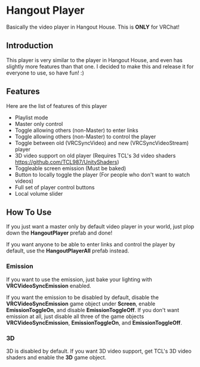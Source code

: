 # Hangout Player
Basically the video player in Hangout House. This is **ONLY** for VRChat!

## Introduction
This player is very similar to the player in Hangout House, and even has slightly more features than that one. I decided to make this and release it for everyone to use, so have fun! :)

## Features
Here are the list of features of this player
- Playlist mode
- Master only control
- Toggle allowing others (non-Master) to enter links
- Toggle allowing others (non-Master) to control the player
- Toggle between old (VRCSyncVideo) and new (VRCSyncVideoStream) player
- 3D video support on old player (Requires TCL's 3d video shaders https://github.com/TCL987/UnityShaders)
- Toggleable screen emission (Must be baked)
- Button to locally toggle the player (For people who don't want to watch videos)
- Full set of player control buttons
- Local volume slider

## How To Use
If you just want a master only by default video player in your world, just plop down the **HangoutPlayer** prefab and done!

If you want anyone to be able to enter links and control the player by default, use the **HangoutPlayerAll** prefab instead.

### Emission
If you want to use the emission, just bake your lighting with **VRCVideoSyncEmission** enabled.

If you want the emission to be disabled by default, disable the **VRCVideoSyncEmission** game object under **Screen**, enable **EmissionToggleOn**, and disable **EmissionToggleOff**. If you don't want emission at all, just disable all three of the game objects **VRCVideoSyncEmission**, **EmissionToggleOn**, and **EmissionToggleOff**.

### 3D

3D is disabled by default. If you want 3D video support, get TCL's 3D video shaders and enable the **3D** game object.
